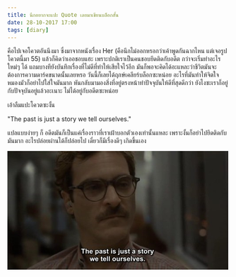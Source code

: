 ```yaml
---
title: นึกอยากจะแปะ Quote เลยมาเขียนบล็อกสั้น
date: 28-10-2017 17:00
tags: [diary]
---
```


คือไปเจอโควตอันนึงมา ซึ่งมาจากหนังเรื่อง Her (คือนึกไม่ออกหรอกว่าเค้าพูดกันฉากไหน แต่เจอรูปโควตนี้มา 55) แล้วก็คิดว่าเออชอบแฮะ เพราะปกติเราเป็นคนชอบยึดติดกับอดีต กว่าจะเริ่มทำอะไรใหม่ๆ ได้ แถมบางทียังบันทึกเรื่องที่ไม่ดีที่ทำให้เสียใจไว้อีก มันก็พอจะคิดได้อะแหละว่าชีวิตมันจะต้องการความดาร์คขนาดนั้นเลยหรอ วันนี้ก็เลยได้ฤกษ์เคลียร์บล็อกซะหน่อย อะไรที่มันทำให้จิตใจหมองมัวก็อย่าไปใส่ใจมันมาก หันกลับมามองสิ่งที่อยู่ตรงหน้าทำปัจจุบันให้ดีที่สุดดีกว่า ยังไงซะเราก็อยู่กับปัจจุบันอยู่แล้วอะเนาะ ไม่ได้อยู่กับอดีตซะหน่อย

เอ้าลืมแปะโควตซะงั้น

"The past is just a story we tell ourselves."

แปลแบบง่ายๆ ก็ อดีตมันก็เป็นแค่เรื่องราวที่เราเฝ้าบอกตัวเองเท่านั้นแหละ เพราะงั้นก็อย่าไปยึดติดกับมันมาก อะไรปล่อยผ่านได้ก็ปล่อยไป เดี๋ยวก็มีเรื่องดีๆ เกิดขึ้นเอง

![The past is just a story we tell ourselves.](/images/pastisjust.jpg)